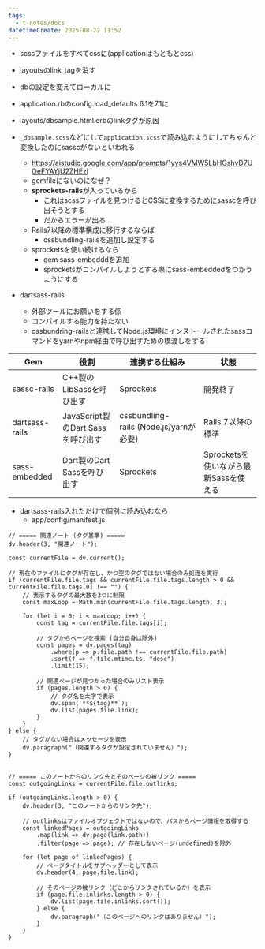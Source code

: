 ```yaml
---
tags:
  - t-notes/docs
datetimeCreate: 2025-08-22 11:52
---
```


- scssファイルをすべてcssに(applicationはもともとcss)
- layoutsのlink_tagを消す
- dbの設定を変えてローカルに
- application.rbのconfig.load_defaults 6.1を7.1に
- layouts/dbsample.html.erbのlinkタグが原因

- `_dbsample.scss`などにして`application.scss`で読み込むようにしてちゃんと変換したのにsasscがないといわれる
	- https://aistudio.google.com/app/prompts/1yys4VMW5LbHGshvD7UOeFYAYjU2ZHEzl
	- gemfileにないのになぜ？
	- **sprockets-rails**が入っているから
		- これはscssファイルを見つけるとCSSに変換するためにsasscを呼び出そうとする
		- だからエラーが出る
	- Rails7以降の標準構成に移行するならば
		- cssbundling-railsを追加し設定する
	- sprocketsを使い続けるなら
		- gem sass-embedddを追加
		- sprocketsがコンパイルしようとする際にsass-embeddedをつかうようにする

- dartsass-rails
	- 外部ツールにお願いをする係
	- コンパイルする能力を持たない
	- cssbundring-railsと連携してNode.js環境にインストールされたsassコマンドをyarnやnpm経由で呼び出すための橋渡しをする

| Gem            | 役割                         | 連携する仕組み                             | 状態                        |
| -------------- | -------------------------- | ----------------------------------- | ------------------------- |
| sassc-rails    | C++製のLibSassを呼び出す          | Sprockets                           | 開発終了                      |
| dartsass-rails | JavaScript製のDart Sassを呼び出す | cssbundling-rails (Node.js/yarnが必要) | Rails 7以降の標準              |
| sass-embedded  | Dart製のDart Sassを呼び出す       | Sprockets                           | Sprocketsを使いながら最新Sassを使える |

- dartsass-rails入れただけで個別に読み込むなら
	- app/config/manifest.js





```dataviewjs
// ===== 関連ノート (タグ基準) =====
dv.header(3, "関連ノート");

const currentFile = dv.current();

// 現在のファイルにタグが存在し、かつ空のタグではない場合のみ処理を実行
if (currentFile.file.tags && currentFile.file.tags.length > 0 && currentFile.file.tags[0] !== "") {
    // 表示するタグの最大数を3つに制限
    const maxLoop = Math.min(currentFile.file.tags.length, 3);

    for (let i = 0; i < maxLoop; i++) {
        const tag = currentFile.file.tags[i];
        
        // タグからページを検索 (自分自身は除外)
        const pages = dv.pages(tag)
            .where(p => p.file.path !== currentFile.file.path) 
            .sort(f => f.file.mtime.ts, "desc")
            .limit(15);
        
        // 関連ページが見つかった場合のみリスト表示
        if (pages.length > 0) {
            // タグ名を太字で表示
            dv.span(`**${tag}**`); 
            dv.list(pages.file.link);
        }
    }
} else {
    // タグがない場合はメッセージを表示
    dv.paragraph("（関連するタグが設定されていません）");
}


// ===== このノートからのリンク先とそのページの被リンク =====
const outgoingLinks = currentFile.file.outlinks;

if (outgoingLinks.length > 0) {
    dv.header(3, "このノートからのリンク先");
    
    // outlinksはファイルオブジェクトではないので、パスからページ情報を取得する
    const linkedPages = outgoingLinks
        .map(link => dv.page(link.path))
        .filter(page => page); // 存在しないページ(undefined)を除外

    for (let page of linkedPages) {
        // ページタイトルをサブヘッダーとして表示
        dv.header(4, page.file.link);
        
        // そのページの被リンク（どこからリンクされているか）を表示
        if (page.file.inlinks.length > 0) {
            dv.list(page.file.inlinks.sort());
        } else {
            dv.paragraph("（このページへのリンクはありません）");
        }
    }
}
```